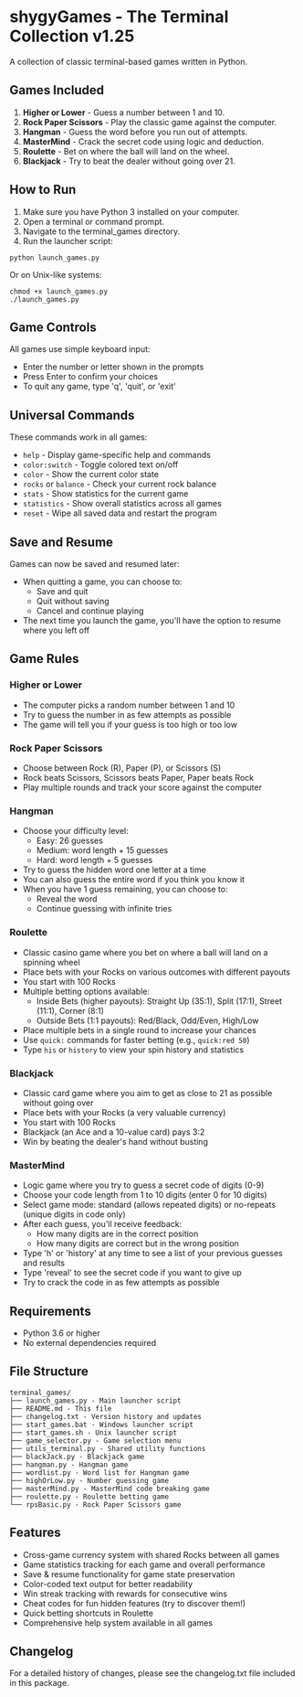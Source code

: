 # shygyGames - The Terminal Collection v1.25

A collection of classic terminal-based games written in Python.

## Games Included

1. **Higher or Lower** - Guess a number between 1 and 10.
2. **Rock Paper Scissors** - Play the classic game against the computer.
3. **Hangman** - Guess the word before you run out of attempts.
4. **MasterMind** - Crack the secret code using logic and deduction.
5. **Roulette** - Bet on where the ball will land on the wheel.
6. **Blackjack** - Try to beat the dealer without going over 21.

## How to Run

1. Make sure you have Python 3 installed on your computer.
2. Open a terminal or command prompt.
3. Navigate to the terminal_games directory.
4. Run the launcher script:

```
python launch_games.py
```

Or on Unix-like systems:

```
chmod +x launch_games.py
./launch_games.py
```

## Game Controls

All games use simple keyboard input:
- Enter the number or letter shown in the prompts
- Press Enter to confirm your choices
- To quit any game, type 'q', 'quit', or 'exit'

## Universal Commands

These commands work in all games:
- `help` - Display game-specific help and commands
- `color:switch` - Toggle colored text on/off
- `color` - Show the current color state
- `rocks` or `balance` - Check your current rock balance
- `stats` - Show statistics for the current game
- `statistics` - Show overall statistics across all games
- `reset` - Wipe all saved data and restart the program

## Save and Resume

Games can now be saved and resumed later:
- When quitting a game, you can choose to:
  - Save and quit
  - Quit without saving
  - Cancel and continue playing
- The next time you launch the game, you'll have the option to resume where you left off

## Game Rules

### Higher or Lower
- The computer picks a random number between 1 and 10
- Try to guess the number in as few attempts as possible
- The game will tell you if your guess is too high or too low

### Rock Paper Scissors
- Choose between Rock (R), Paper (P), or Scissors (S)
- Rock beats Scissors, Scissors beats Paper, Paper beats Rock
- Play multiple rounds and track your score against the computer

### Hangman
- Choose your difficulty level:
  - Easy: 26 guesses
  - Medium: word length + 15 guesses
  - Hard: word length + 5 guesses
- Try to guess the hidden word one letter at a time
- You can also guess the entire word if you think you know it
- When you have 1 guess remaining, you can choose to:
  - Reveal the word
  - Continue guessing with infinite tries

### Roulette
- Classic casino game where you bet on where a ball will land on a spinning wheel
- Place bets with your Rocks on various outcomes with different payouts
- You start with 100 Rocks
- Multiple betting options available:
  - Inside Bets (higher payouts): Straight Up (35:1), Split (17:1), Street (11:1), Corner (8:1)
  - Outside Bets (1:1 payouts): Red/Black, Odd/Even, High/Low
- Place multiple bets in a single round to increase your chances
- Use `quick:` commands for faster betting (e.g., `quick:red 50`)
- Type `his` or `history` to view your spin history and statistics

### Blackjack
- Classic card game where you aim to get as close to 21 as possible without going over
- Place bets with your Rocks (a very valuable currency)
- You start with 100 Rocks
- Blackjack (an Ace and a 10-value card) pays 3:2
- Win by beating the dealer's hand without busting

### MasterMind
- Logic game where you try to guess a secret code of digits (0-9)
- Choose your code length from 1 to 10 digits (enter 0 for 10 digits)
- Select game mode: standard (allows repeated digits) or no-repeats (unique digits in code only)
- After each guess, you'll receive feedback:
  - How many digits are in the correct position
  - How many digits are correct but in the wrong position
- Type 'h' or 'history' at any time to see a list of your previous guesses and results
- Type 'reveal' to see the secret code if you want to give up
- Try to crack the code in as few attempts as possible

## Requirements

- Python 3.6 or higher
- No external dependencies required

## File Structure

```
terminal_games/
├── launch_games.py - Main launcher script
├── README.md - This file
├── changelog.txt - Version history and updates
├── start_games.bat - Windows launcher script
├── start_games.sh - Unix launcher script
├── game_selector.py - Game selection menu
├── utils_terminal.py - Shared utility functions
├── blackJack.py - Blackjack game
├── hangman.py - Hangman game
├── wordlist.py - Word list for Hangman game
├── highOrLow.py - Number guessing game
├── masterMind.py - MasterMind code breaking game
├── roulette.py - Roulette betting game
└── rpsBasic.py - Rock Paper Scissors game
```

## Features

- Cross-game currency system with shared Rocks between all games
- Game statistics tracking for each game and overall performance
- Save & resume functionality for game state preservation
- Color-coded text output for better readability
- Win streak tracking with rewards for consecutive wins
- Cheat codes for fun hidden features (try to discover them!)
- Quick betting shortcuts in Roulette
- Comprehensive help system available in all games

## Changelog

For a detailed history of changes, please see the changelog.txt file included in this package.